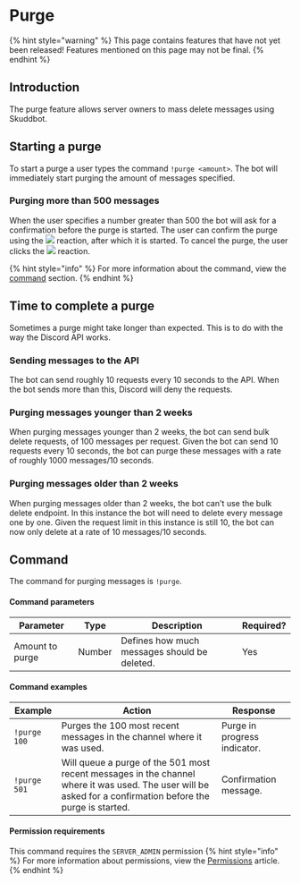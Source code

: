 # Purge

{% hint style="warning" %}
This page contains features that have not yet been released!
Features mentioned on this page may not be final.
{% endhint %}

## Introduction
The purge feature allows server owners to mass delete messages using Skuddbot.

## Starting a purge
To start a purge a user types the command `!purge <amount>`. The bot will immediately start purging the amount of messages specified.

### Purging more than 500 messages
When the user specifies a number greater than 500 the bot will ask for a confirmation before the purge is started. The user can confirm the purge using the ![](https://i.imgur.com/rEFJP65.png) reaction, after which it is started. To cancel the purge, the user clicks the ![](https://i.imgur.com/n2UfbMz.png) reaction.

{% hint style="info" %}
For more information about the command, view the [command](#command) section.
{% endhint %}

## Time to complete a purge
Sometimes a purge might take longer than expected. This is to do with the way the Discord API works.

### Sending messages to the API
The bot can send roughly 10 requests every 10 seconds to the API. When the bot sends more than this, Discord will deny the requests.

### Purging messages younger than 2 weeks
When purging messages younger than 2 weeks, the bot can send bulk delete requests, of 100 messages per request. Given the bot can send 10 requests every 10 seconds, the bot can purge these messages with a rate of roughly 1000 messages/10 seconds.

### Purging messages older than 2 weeks
When purging messages older than 2 weeks, the bot can't use the bulk delete endpoint. In this instance the bot will need to delete every message one by one. Given the request limit in this instance is still 10, the bot can now only delete at a rate of 10 messages/10 seconds.

## Command
The command for purging messages is `!purge`.

#### Command parameters
| Parameter       | Type   | Description                                  | Required? |
|-----------------|--------|----------------------------------------------|-----------|
| Amount to purge | Number | Defines how much messages should be deleted. | Yes       |

#### Command examples
| Example      | Action                                                                                                                                                      | Response                     |
|--------------|-------------------------------------------------------------------------------------------------------------------------------------------------------------|------------------------------|
| `!purge 100` | Purges the 100 most recent messages in the channel where it was used.                                                                                       | Purge in progress indicator. |
| `!purge 501` | Will queue a purge of the 501 most recent messages in the channel where it was used. The user will be asked for a confirmation before the purge is started. | Confirmation message.        |
#### Permission requirements
This command requires the `SERVER_ADMIN` permission
{% hint style="info" %}
For more information about permissions, view the [Permissions](/Systems/permissions.md) article.
{% endhint %}
